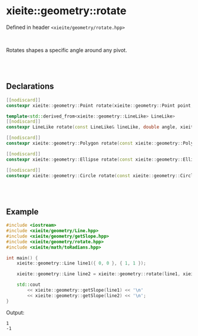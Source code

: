 # xieite::geometry::rotate
Defined in header `<xieite/geometry/rotate.hpp>`

<br/>

Rotates shapes a specific angle around any pivot.

<br/><br/>

## Declarations
```cpp
[[nodiscard]]
constexpr xieite::geometry::Point rotate(xieite::geometry::Point point, double angle, xieite::geometry::Point pivot = xieite::geometry::Point()) noexcept;
```
```cpp
template<std::derived_from<xieite::geometry::LineLike> LineLike>
[[nodiscard]]
constexpr LineLike rotate(const LineLike& lineLike, double angle, xieite::geometry::Point pivot = xieite::geometry::Point()) noexcept;
```
```cpp
[[nodiscard]]
constexpr xieite::geometry::Polygon rotate(const xieite::geometry::Polygon& polygon, double angle, xieite::geometry::Point pivot = xieite::geometry::Point()) noexcept;
```
```cpp
[[nodiscard]]
constexpr xieite::geometry::Ellipse rotate(const xieite::geometry::Ellipse& ellipse, cdouble angle, xieite::geometry::Point pivot = xieite::geometry::Point()) noexcept;
```
```cpp
[[nodiscard]]
constexpr xieite::geometry::Circle rotate(const xieite::geometry::Circle& circle, double angle, xieite::geometry::Point pivot = xieite::geometry::Point()) noexcept;
```

<br/><br/>

## Example
```cpp
#include <iostream>
#include <xieite/geometry/Line.hpp>
#include <xieite/geometry/getSlope.hpp>
#include <xieite/geometry/rotate.hpp>
#include <xieite/math/toRadians.hpp>

int main() {
	xieite::geometry::Line line1({ 0, 0 }, { 1, 1 });

	xieite::geometry::Line line2 = xieite::geometry::rotate(line1, xieite::math::toRadians(90.0));

	std::cout
		<< xieite::geometry::getSlope(line1) << '\n'
		<< xieite::geometry::getSlope(line2) << '\n';
}
```
Output:
```
1
-1
```
